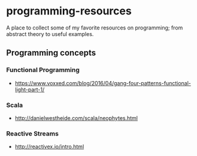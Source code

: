 # programming-resources
A place to collect some of my favorite resources on programming; from abstract theory to useful examples.



## Programming concepts

### Functional Programming
* https://www.voxxed.com/blog/2016/04/gang-four-patterns-functional-light-part-1/

### Scala

* http://danielwestheide.com/scala/neophytes.html

### Reactive Streams
* http://reactivex.io/intro.html
